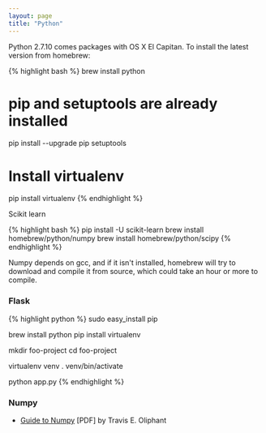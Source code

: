 ```yaml
---
layout: page
title: "Python"
---
```


Python 2.7.10 comes packages with OS X El Capitan.
To install the latest version from homebrew:

{% highlight bash %}
brew install python

# pip and setuptools are already installed
pip install --upgrade pip setuptools

# Install virtualenv
pip install virtualenv
{% endhighlight %}

Scikit learn

{% highlight bash %}
pip install -U scikit-learn
brew install homebrew/python/numpy
brew install homebrew/python/scipy
{% endhighlight %}

Numpy depends on gcc, and if it isn't installed, homebrew will try to download
and compile it from source, which could take an hour or more to compile.

### Flask

{% highlight python %}
sudo easy_install pip

brew install python
pip install virtualenv

mkdir foo-project
cd foo-project

virtualenv venv
. venv/bin/activate

python app.py
{% endhighlight %}

### Numpy

- [Guide to Numpy](http://csc.ucdavis.edu/~chaos/courses/nlp/Software/NumPyBook.pdf) [PDF]
  by Travis E. Oliphant
